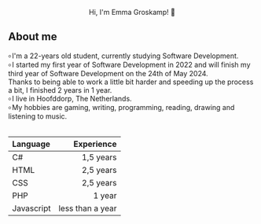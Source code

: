 <p align="center"> 
Hi, I'm Emma Groskamp! 👋
</p>

## About me
৹ I'm a 22-years old student, currently studying Software Development. <br>
৹ I started my first year of Software Development in 2022 and will finish my third year of Software Development on the 24th of May 2024.<br> 
Thanks to being able to work a little bit harder and speeding up the process a bit, I finished 2 years in 1 year. <br>
৹ I live in Hoofddorp, The Netherlands.<br>
৹ My hobbies are gaming, writing, programming, reading, drawing and listening to music. <br><br>

| Language | Experience |
| :---- | ----: |
| C# | 1,5 years |
| HTML | 2,5 years |
| CSS | 2,5 years |
| PHP | 1 year | 
| Javascript | less than a year | 

